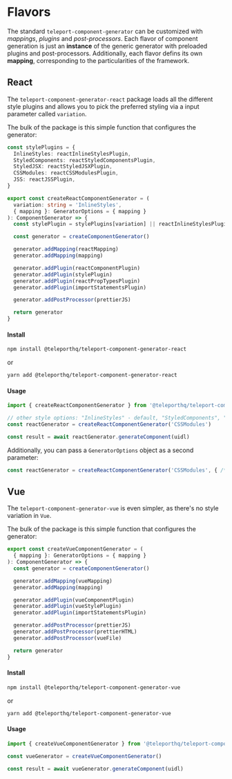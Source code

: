 # Flavors

The standard `teleport-component-generator` can be customized with *mappings*, *plugins* and *post-processors*. Each flavor of component generation is just an **instance** of the generic generator with preloaded plugins and post-processors. Additionally, each flavor defins its own **mapping**, corresponding to the particularities of the framework.

## React

The `teleport-component-generator-react` package loads all the different style plugins and allows you to pick the preferred styling via a input parameter called `variation`.

The bulk of the package is this simple function that configures the generator:

```typescript
const stylePlugins = {
  InlineStyles: reactInlineStylesPlugin,
  StyledComponents: reactStyledComponentsPlugin,
  StyledJSX: reactStyledJSXPlugin,
  CSSModules: reactCSSModulesPlugin,
  JSS: reactJSSPlugin,
}

export const createReactComponentGenerator = (
  variation: string = 'InlineStyles',
  { mapping }: GeneratorOptions = { mapping }
): ComponentGenerator => {
  const stylePlugin = stylePlugins[variation] || reactInlineStylesPlugin

  const generator = createComponentGenerator()

  generator.addMapping(reactMapping)
  generator.addMapping(mapping)

  generator.addPlugin(reactComponentPlugin)
  generator.addPlugin(stylePlugin)
  generator.addPlugin(reactPropTypesPlugin)
  generator.addPlugin(importStatementsPlugin)

  generator.addPostProcessor(prettierJS)

  return generator
}
```

#### Install
```bash
npm install @teleporthq/teleport-component-generator-react
```
or
```bash
yarn add @teleporthq/teleport-component-generator-react
```

#### Usage
```javascript
import { createReactComponentGenerator } from '@teleporthq/teleport-component-generator-react'

// other style options: "InlineStyles" - default, "StyledComponents", "StyledJSX", "JSS"
const reactGenerator = createReactComponentGenerator('CSSModules')

const result = await reactGenerator.generateComponent(uidl)
```

Additionally, you can pass a `GeneratorOptions` object as a second parameter:
```javascript
const reactGenerator = createReactComponentGenerator('CSSModules', { /*...*/ })
```

## Vue

The `teleport-component-generator-vue` is even simpler, as there's no style variation in `Vue`.

The bulk of the package is this simple function that configures the generator:

```typescript
export const createVueComponentGenerator = (
  { mapping }: GeneratorOptions = { mapping }
): ComponentGenerator => {
  const generator = createComponentGenerator()

  generator.addMapping(vueMapping)
  generator.addMapping(mapping)

  generator.addPlugin(vueComponentPlugin)
  generator.addPlugin(vueStylePlugin)
  generator.addPlugin(importStatementsPlugin)

  generator.addPostProcessor(prettierJS)
  generator.addPostProcessor(prettierHTML)
  generator.addPostProcessor(vueFile)

  return generator
}
```

#### Install
```bash
npm install @teleporthq/teleport-component-generator-vue
```
or
```bash
yarn add @teleporthq/teleport-component-generator-vue
```

#### Usage
```javascript
import { createVueComponentGenerator } from '@teleporthq/teleport-component-generator-vue'

const vueGenerator = createVueComponentGenerator()

const result = await vueGenerator.generateComponent(uidl)
```